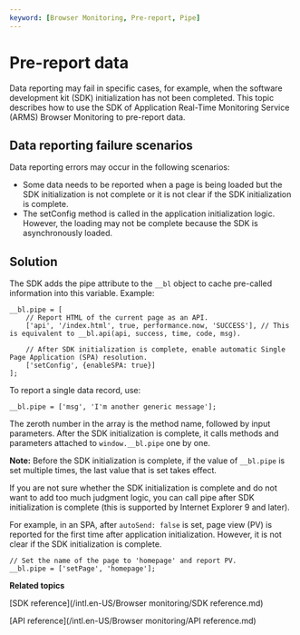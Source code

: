 ```yaml
---
keyword: [Browser Monitoring, Pre-report, Pipe]
---
```


# Pre-report data

Data reporting may fail in specific cases, for example, when the software development kit \(SDK\) initialization has not been completed. This topic describes how to use the SDK of Application Real-Time Monitoring Service \(ARMS\) Browser Monitoring to pre-report data.

## Data reporting failure scenarios

Data reporting errors may occur in the following scenarios:

-   Some data needs to be reported when a page is being loaded but the SDK initialization is not complete or it is not clear if the SDK initialization is complete.
-   The setConfig method is called in the application initialization logic. However, the loading may not be complete because the SDK is asynchronously loaded.

## Solution

The SDK adds the pipe attribute to the `__bl` object to cache pre-called information into this variable. Example:

```
__bl.pipe = [
    // Report HTML of the current page as an API.
    ['api', '/index.html', true, performance.now, 'SUCCESS'], // This is equivalent to __bl.api(api, success, time, code, msg).

    // After SDK initialization is complete, enable automatic Single Page Application (SPA) resolution.
    ['setConfig', {enableSPA: true}]
];            
```

To report a single data record, use:

```
__bl.pipe = ['msg', 'I'm another generic message'];          
```

The zeroth number in the array is the method name, followed by input parameters. After the SDK initialization is complete, it calls methods and parameters attached to `window.__bl.pipe` one by one.

**Note:** Before the SDK initialization is complete, if the value of `__bl.pipe` is set multiple times, the last value that is set takes effect.

If you are not sure whether the SDK initialization is complete and do not want to add too much judgment logic, you can call pipe after SDK initialization is complete \(this is supported by Internet Explorer 9 and later\).

For example, in an SPA, after `autoSend: false` is set, page view \(PV\) is reported for the first time after application initialization. However, it is not clear if the SDK initialization is complete.

```
// Set the name of the page to 'homepage' and report PV.
__bl.pipe = ['setPage', 'homepage'];            
```

**Related topics**  


[SDK reference](/intl.en-US/Browser monitoring/SDK reference.md)

[API reference](/intl.en-US/Browser monitoring/API reference.md)

